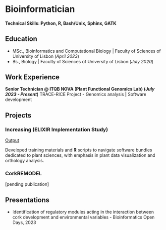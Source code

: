 # Bioinformatician

#### Technical Skills: Python, R, Bash/Unix, Sphinx, GATK

## Education
- MSc., Bioinformatics and Computational Biology | Faculty of Sciences of University of Lisbon (_April 2023_)
- Bs., Biology | Faculty of Sciences of University of Lisbon (_July 2020_)

## Work Experience
**Senior Technician @ ITQB NOVA (Plant Functional Genomics Lab) (_July 2023 - Present_)**
TRACE-RICE Project - Genomics analysis | Software development

## Projects
### Increasing (ELIXIR Implementation Study)
[Output](https://elixir.mf.uni-lj.si/course/view.php?id=107)

Developed training materials and **R** scripts to navigate software bundles dedicated to plant sciences, with emphasis in plant data visualization and orthology analysis.

### CorkREMODEL
[pending publication]

## Presentations
- Identification of regulatory modules acting in the interaction between cork development and environmental variables - Bioinformatics Open Days, 2023

